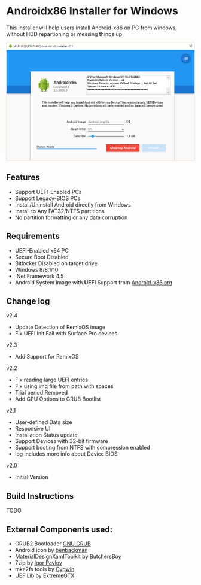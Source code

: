 # Androidx86 Installer for Windows
This installer will help users install Android-x86 on PC from windows, without HDD repartioning or messing things up

![Alt text](docs/droidinst.png "Androidx86 Installer UEFI")

## Features
- Support UEFI-Enabled PCs
- Support Legacy-BIOS PCs
- Install/Uninstall Android directly from Windows
- Install to Any FAT32/NTFS partitions
- No partition formatting or any data corruption

## Requirements
- UEFI-Enabled x64 PC
- Secure Boot Disabled
- Bitlocker Disabled on target drive
- Windows 8/8.1/10
- .Net Framework 4.5
- Android System image with **UEFI** Support from [Android-x86.org](www.android-x86.org)


## Change log
v2.4
 - Update Detection of RemixOS image
 - Fix UEFI Init Fail with Surface Pro devices

v2.3
 - Add Support for RemixOS

v2.2
 - Fix reading large UEFI entries
 - Fix using img file from path with spaces
 - Trial period Removed
 - Add GPU Options to GRUB Bootlist

v2.1
 - User-defined Data size
 - Responsive UI
 - Installation Status update
 - Support Devices with 32-bit firmware
 - Support booting from NTFS with compression enabled
 - log includes more info about Device BIOS

v2.0
 - Initial Version


## Build Instructions
TODO


## External Components used:
- GRUB2 Bootloader [GNU GRUB](https://www.gnu.org/software/grub/)
- Android icon by [benbackman](http://benbackman.deviantart.com/art/Android-Icon-178754467)
- MaterialDesignXamlToolkit by [ButchersBoy](https://github.com/ButchersBoy/MaterialDesignInXamlToolkit)
- 7zip by [Igor Pavlov](http://www.7-zip.org/)
- mke2fs tools by [Cygwin](https://www.cygwin.com/)
- UEFILib by [ExtremeGTX](https://github.com/ExtremeGTX/Win32-UEFILibrary)
